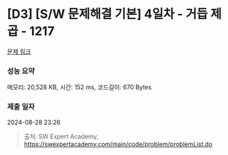# [D3] [S/W 문제해결 기본] 4일차 - 거듭 제곱 - 1217 

[문제 링크](https://swexpertacademy.com/main/code/problem/problemDetail.do?contestProbId=AV14dUIaAAUCFAYD) 

### 성능 요약

메모리: 20,528 KB, 시간: 152 ms, 코드길이: 670 Bytes

### 제출 일자

2024-08-28 23:26



> 출처: SW Expert Academy, https://swexpertacademy.com/main/code/problem/problemList.do